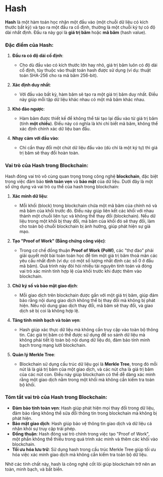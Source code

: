 # Hash

**Hash** là một hàm toán học nhận một đầu vào (một chuỗi dữ liệu có kích thước bất kỳ) và tạo ra một đầu ra cố định, thường là một chuỗi ký tự có độ dài nhất định. Đầu ra này gọi là **giá trị băm** hoặc **mã băm** (hash value).

### **Đặc điểm của Hash:**

1. **Đầu ra có độ dài cố định**:

   - Cho dù đầu vào có kích thước lớn hay nhỏ, giá trị băm luôn có độ dài cố định, tùy thuộc vào thuật toán hash được sử dụng (ví dụ: thuật toán SHA-256 cho ra mã băm 256-bit).

2. **Xác định duy nhất**:

   - Với đầu vào bất kỳ, hàm băm sẽ tạo ra một giá trị băm duy nhất. Điều này giúp mỗi tập dữ liệu khác nhau có một mã băm khác nhau.

3. **Khó đảo ngược**:

   - Hàm băm được thiết kế để không thể tái tạo lại đầu vào từ giá trị băm (tính **một chiều**). Điều này có nghĩa là khi chỉ biết mã băm, không thể xác định chính xác dữ liệu ban đầu.

4. **Nhạy cảm với đầu vào**:
   - Chỉ cần thay đổi một chút dữ liệu đầu vào (dù chỉ là một ký tự) thì giá trị băm sẽ thay đổi hoàn toàn.

### **Vai trò của Hash trong Blockchain:**

Hash đóng vai trò vô cùng quan trọng trong công nghệ **blockchain**, đặc biệt trong việc đảm bảo **tính toàn vẹn** và **bảo mật** của dữ liệu. Dưới đây là một số ứng dụng và vai trò cụ thể của hash trong blockchain:

1. **Xác minh dữ liệu**:

   - Mỗi khối (block) trong blockchain chứa một mã băm của chính nó và mã băm của khối trước đó. Điều này giúp liên kết các khối với nhau thành một chuỗi liên tục và không thể thay đổi (blockchain). Nếu dữ liệu trong một khối bị thay đổi, mã băm của khối đó sẽ thay đổi, làm cho toàn bộ chuỗi blockchain bị ảnh hưởng, giúp phát hiện sự giả mạo.

2. **Tạo "Proof of Work" (Bằng chứng công việc)**:

   - Trong cơ chế đồng thuận **Proof of Work (PoW)**, các "thợ đào" phải giải quyết một bài toán toán học để tìm một giá trị băm thoả mãn các yêu cầu nhất định (ví dụ: có một số lượng nhất định các số 0 ở đầu mã băm). Quá trình này đòi hỏi nhiều tài nguyên tính toán và đóng vai trò xác minh tính hợp lệ của khối trước khi được thêm vào blockchain.

3. **Chữ ký số và bảo mật giao dịch**:

   - Mỗi giao dịch trên blockchain được gắn với một giá trị băm, giúp đảm bảo rằng nội dung giao dịch không thể bị thay đổi mà không bị phát hiện. Nếu nội dung giao dịch thay đổi, mã băm sẽ thay đổi, và giao dịch sẽ bị coi là không hợp lệ.

4. **Tăng tính minh bạch và toàn vẹn**:

   - Hash giúp xác thực dữ liệu mà không cần truy cập vào toàn bộ thông tin. Các giá trị băm có thể được sử dụng để so sánh dữ liệu mà không phải tiết lộ toàn bộ nội dung dữ liệu đó, đảm bảo tính minh bạch trong mạng lưới blockchain.

5. **Quản lý Merkle Tree**:
   - Blockchain sử dụng cấu trúc dữ liệu gọi là **Merkle Tree**, trong đó mỗi nút lá là giá trị băm của một giao dịch, và các nút cha là giá trị băm của các nút con. Điều này giúp blockchain có thể dễ dàng xác minh rằng một giao dịch nằm trong một khối mà không cần kiểm tra toàn bộ khối.

### **Tóm tắt vai trò của Hash trong Blockchain:**

- **Đảm bảo tính toàn vẹn**: Hash giúp phát hiện mọi thay đổi trong dữ liệu, đảm bảo rằng không thể sửa đổi thông tin trong blockchain mà không bị phát hiện.
- **Bảo mật giao dịch**: Hash giúp bảo vệ thông tin giao dịch và dữ liệu cá nhân khỏi sự truy cập trái phép.
- **Đồng thuận**: Hash đóng vai trò chính trong việc tạo "Proof of Work", một phần không thể thiếu trong quá trình xác minh và thêm các khối vào blockchain.
- **Tối ưu hóa lưu trữ**: Sử dụng hash trong cấu trúc Merkle Tree giúp tối ưu hóa việc xác minh giao dịch mà không cần kiểm tra toàn bộ dữ liệu.

Nhờ các tính chất này, hash là công nghệ cốt lõi giúp blockchain trở nên an toàn, minh bạch, và bất biến.
